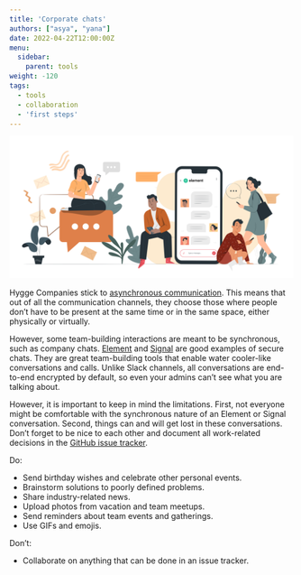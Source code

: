 ```yaml
---
title: 'Corporate chats'
authors: ["asya", "yana"]
date: 2022-04-22T12:00:00Z
menu:
  sidebar:
    parent: tools
weight: -120
tags:
  - tools
  - collaboration
  - 'first steps'
---
```


![Chats](/img/tools/chats.png)

Hygge Companies stick to [asynchronous communication](https://hygge.work/communication/async/). This means that out of all the communication channels, they choose those where people don’t have to be present at the same time or in the same space, either physically or virtually.

However, some team-building interactions are meant to be synchronous, such as company chats. [Element](https://element.io/) and [Signal](https://signal.org/) are good examples of secure chats. They are great team-building tools that enable water cooler-like conversations and calls. Unlike Slack channels, all conversations are end-to-end encrypted by default, so even your admins can’t see what you are talking about.

However, it is important to keep in mind the limitations. First, not everyone might be comfortable with the synchronous nature of an Element or Signal conversation. Second, things can and will get lost in these conversations. Don’t forget to be nice to each other and document all work-related decisions in the [GitHub issue tracker](https://hygge.work/github/).

Do:
- Send birthday wishes and celebrate other personal events.
- Brainstorm solutions to poorly defined problems.
- Share industry-related news.
- Upload photos from vacation and team meetups.
- Send reminders about team events and gatherings.
- Use GIFs and emojis.

Don’t:
- Collaborate on anything that can be done in an issue tracker.
